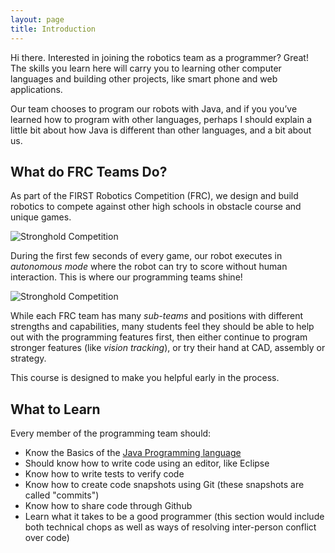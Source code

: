 ```yaml
---
layout: page
title: Introduction
---
```

Hi there. Interested in joining the robotics team as a programmer?
Great! The skills you learn here will carry you to learning other
computer languages and building other projects, like smart phone and
web applications.

Our team chooses to program our robots with Java, and if you you’ve
learned how to program with other languages, perhaps I should explain
a little bit about how Java is different than other languages, and a
bit about us.

What do FRC Teams Do?
---------------------

As part of the FIRST Robotics Competition (FRC), we design and build
robotics to compete against other high schools in obstacle course and
unique games.

![Stronghold Competition](/public/images/stronghold-competition.jpg)

During the first few seconds of every game, our robot executes in
*autonomous mode* where the robot can try to score without human
interaction. This is where our programming teams shine!

![Stronghold Competition](/public/images/stronghold-competition.jpg)

While each FRC team has many *sub-teams* and positions with different
strengths and capabilities, many students feel they should be able to
help out with the programming features first, then either continue to
program stronger features (like *vision tracking*), or try their hand
at CAD, assembly or strategy.

This course is designed to make you helpful early in the process.

What to Learn
-------------

Every member of the programming team should:

 * Know the Basics of the [Java Programming language][20]
 * Should know how to write code using an editor, like Eclipse
 * Know how to write tests to verify code
 * Know how to create code snapshots using Git (these snapshots are called "commits")
 * Know how to share code through Github
 * Learn what it takes to be a good programmer (this section would include both technical chops as well as ways of resolving inter-person conflict over code)

  [20]: /20-learning-java
